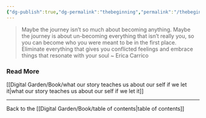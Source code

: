 ```yaml
---
{"dg-publish":true,"dg-permalink":"thebeginning","permalink":"/thebeginning/","created":"","updated":""}
---
```



> Maybe the journey isn’t so much about becoming anything. Maybe the journey is about un-becoming everything that isn’t really you, so you can become who you were meant to be in the first place. Eliminate everything that gives you conflicted feelings and embrace things that resonate with your soul ~ Erica Carrico

### Read More

[[Digital Garden/Book/what our story teaches us about our self if we let it\|what our story teaches us about our self if we let it]]

---

Back to the [[Digital Garden/Book/table of contents\|table of contents]]